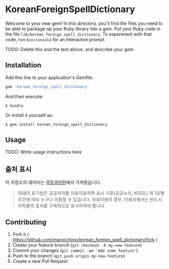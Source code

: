 # KoreanForeignSpellDictionary


Welcome to your new gem! In this directory, you'll find the files you need to be able to package up your Ruby library into a gem. Put your Ruby code in the file `lib/korean_foreign_spell_dictionary`. To experiment with that code, run `bin/console` for an interactive prompt.

TODO: Delete this and the text above, and describe your gem

## Installation

Add this line to your application's Gemfile:

```ruby
gem 'korean_foreign_spell_dictionary'
```

And then execute:

    $ bundle

Or install it yourself as:

    $ gem install korean_foreign_spell_dictionary

## Usage

TODO: Write usage instructions here

## 출처 표시

이 저장소의 데이터는 [국립국어원](http://www.korean.go.kr/)에서 가져왔습니다.
> 외래어 표기법은 공공저작물 자유이용허락 표시 기준(공공누리, KOGL) 제 1유형
조건에 따라 누구나 이용할 수 있습니다. 자유이용의 경우, 이용자께서는 반드시
저작물의 출처를 구체적으로 표시하여야 합니다.

## Contributing

1. Fork it ( https://github.com/marocchino/korean_foreign_spell_dictionary/fork )
2. Create your feature branch (`git checkout -b my-new-feature`)
3. Commit your changes (`git commit -am 'Add some feature'`)
4. Push to the branch (`git push origin my-new-feature`)
5. Create a new Pull Request
